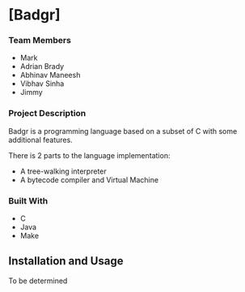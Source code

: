 # \[Badgr\]

### Team Members
- Mark
- Adrian Brady
- Abhinav Maneesh
- Vibhav Sinha
- Jimmy

### Project Description
Badgr is a programming language based on a subset of C with some additional features.

There is 2 parts to the language implementation:
- A tree-walking interpreter
- A bytecode compiler and Virtual Machine

### Built With

* C
* Java
* Make

## Installation and Usage

To be determined

